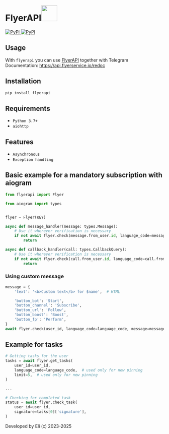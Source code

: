 <div align="left">
    <h1>FlyerAPI<img src="https://telegra.ph/file/e2a2f0526d2937973a70b.png" width=50 height=50></h1>
    <p align="left" >
        <a href="https://pypi.org/project/flyerapi/">
            <img src="https://img.shields.io/pypi/v/flyerapi?style=flat-square" alt="PyPI">
        </a>
        <a href="https://pypi.org/project/flyerapi/">
            <img src="https://img.shields.io/pypi/dm/flyerapi?style=flat-square" alt="PyPI">
        </a>
    </p>
</div>


## Usage

With ``flyerapi`` you can use <a href="https://api.flyerservice.io/redoc">FlyerAPI</a> together with Telegram<br/>
Documentation: https://api.flyerservice.io/redoc

## Installation

```bash
pip install flyerapi
```

## Requirements

 - ``Python 3.7+``
 - ``aiohttp``

## Features

 - ``Asynchronous``
 - ``Exception handling``



## Basic example for a mandatory subscription with aiogram

```python
from flyerapi import Flyer

from aiogram import types


flyer = Flyer(KEY)

async def message_handler(message: types.Message):
    # Use it wherever verification is necessary
    if not await flyer.check(message.from_user.id, language_code=message.from_user.language_code):
        return

async def callback_handler(call: types.CallbackQuery):
    # Use it wherever verification is necessary
    if not await flyer.check(call.from_user.id, language_code=call.from_user.language_code):
        return
```

### Using custom message

```python
message = {
    'text': '<b>Custom text</b> for $name',  # HTML

    'button_bot': 'Start',
    'button_channel': 'Subscribe',
    'button_url': 'Follow',
    'button_boost': 'Boost',
    'button_fp': 'Perform',
}
await flyer.check(user_id, language_code=language_code, message=message)
```


## Example for tasks

```python
# Getting tasks for the user
tasks = await flyer.get_tasks(
    user_id=user_id,
    language_code=language_code,  # used only for new pinning
    limit=5,  # used only for new pinning
)

...

# Checking for completed task
status = await flyer.check_task(
    user_id=user_id,
    signature=tasks[0]['signature'],
)


```


Developed by Eli (c) 2023-2025